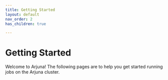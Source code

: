 ```yaml
---
title: Getting Started
layout: default
nav_order: 2
has_children: true

---
```


# Getting Started

Welcome to Arjuna! The following pages are to help you get started running
jobs on the Arjuna cluster.
